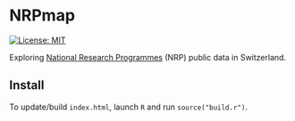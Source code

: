 # NRPmap
[![License: MIT](https://img.shields.io/github/license/mashape/apistatus.svg)](https://github.com/zambujo/NRPmap/blob/master/LICENSE)

Exploring [National Research Programmes](https://www.sbfi.admin.ch/sbfi/en/home/research-and-innovation/research-and-innovation-in-switzerland/promotion-instruments/national-research-programmes-nrp.html) (NRP) public data in Switzerland.

## Install

To update/build `index.html`, launch `R` and run `source("build.r")`.
